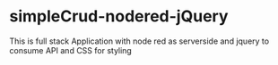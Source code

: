 # simpleCrud-nodered-jQuery
This is full stack Application with node red as serverside and jquery to consume API and CSS for styling 
